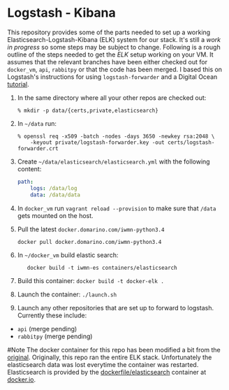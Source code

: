 # Logstash - Kibana 

This repository provides some of the parts needed to set up a working Elasticsearch-Logstash-Kibana (ELK) system for our stack. It's still a *work in progress* so some steps may be subject to change.  Following is a rough outline of the steps needed to get the *ELK* setup working on your VM. It assumes that the relevant branches have been either checked out for `docker_vm`, `api`, `rabbitpy` or that the code has been merged.  I based this on Logstash's instructions for using `logstash-forwarder` and a Digital Ocean [tutorial](https://www.digitalocean.com/community/tutorials/how-to-use-logstash-and-kibana-to-centralize-and-visualize-logs-on-ubuntu-14-04).  


1. In the same directory where all your other repos are checked out:

     ```
     % mkdir -p data/{certs,private,elasticsearch}
     ```
3. In `~/data` run: 

     ```
     % openssl req -x509 -batch -nodes -days 3650 -newkey rsa:2048 \
         -keyout private/logstash-forwarder.key -out certs/logstash-forwarder.crt
     ```
2. Create `~/data/elasticsearch/elasticsearch.yml` with the following content:


     ```yaml
     path:
         logs: /data/log
         data: /data/data
     ```
4. In `docker_vm` run `vagrant reload --provision` to make sure that `/data` gets mounted on the host.
5. Pull the latest `docker.domarino.com/iwmn-python3.4`
     ```
     docker pull docker.domarino.com/iwmn-python3.4
     ```
6. In `~/docker_vm` build elastic search:
     ```
        docker build -t iwmn-es containers/elasticsearch
     ```

7. Build this container: `docker build -t docker-elk .`

8. Launch the container: `./launch.sh`

9. Launch any other repositories that are set up to forward to logstash. Currently these include:
  * `api` (merge pending)
  * `rabbitpy` (merge pending)




#Note
The docker container for this repo has been modified a bit from the [original](https://github.com/blacktop/docker-elk). Originally, this repo ran the entire ELK stack. Unfortunately the elasticsearch data was lost everytime the container was restarted.  Elasticsearch is provided by the [dockerfile/elasticsearch](https://registry.hub.docker.com/u/dockerfile/elasticsearch/) container at [docker.io](https://docker.io).  

